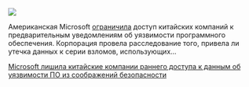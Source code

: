 <!--2025-08-22 13:36:18-->
<div class="yb">
  <div class="rss habr"><img src="https://habrastorage.org/webt/nk/fz/i0/nkfzi0sqgc4-cq3lxyq5ja7qob8.jpeg" /><p>Американская Microsoft <a href="https://www.bloomberg.com/news/articles/2025-08-20/microsoft-curbs-early-access-for-chinese-firms-to-cyber-flaws" rel="noopener noreferrer nofollow">ограничила</a> доступ китайских компаний к предварительным уведомлениям об уязвимости программного обеспечения. Корпорация провела расследование того, привела ли утечка данных к серии взломов, использующих... <p class="titl"><a href="https://habr.com/ru/news/939860/?utm_source=habrahabr&utm_medium=rss&utm_campaign=939860">Microsoft лишила китайские компании раннего доступа к данным об уязвимости ПО из соображений безопасности</a></p></div>
</div>
